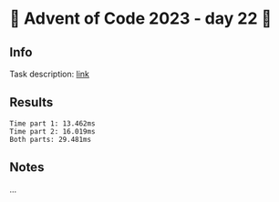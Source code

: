 # 🎄 Advent of Code 2023 - day 22 🎄

## Info

Task description: [link](https://adventofcode.com/2023/day/22)

## Results

```
Time part 1: 13.462ms
Time part 2: 16.019ms
Both parts: 29.481ms
```

## Notes

...